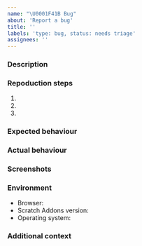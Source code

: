 ```yaml
---
name: "\U0001F41B Bug"
about: 'Report a bug'
title: ''
labels: 'type: bug, status: needs triage'
assignees: ''
---
```


<!--

READ BEFORE CREATING!

- MAKE SURE THIS ISSUE IS ABOUT THE LOADER. Anything to do with the addons themselves should go here: https://github.com/ScratchAddons/ScratchAddons/issues/new/choose
- Avoid creating duplicates! Read the FAQ page and search through Issues and Discussions before creating one.
- Try to do a simple but descriptive title, and include detailed information in here. This could save a lot of time and help us fix issues swiftly.
- Make sure to use the latest version of Scratch Addons.
- Asking for help should be done on Discussions or our Discord server. Return to the last page for the links.

FAQ: https://scratchaddons.com/faq
Return to the last page: https://github.com/scratchaddons-community/sa-userscript/issues/new/choose

-->

### Description

<!-- Include a clear and concise description of what the bug is. -->

### Repoduction steps

<!-- Provide an unambiguous set of steps to reproduce this bug, and/or a link to a live example. -->

1. 
2. 
3. 

### Expected behaviour

<!-- Include a description of what should happen. -->

### Actual behaviour

<!-- Include a description of what actually happened. -->

### Screenshots

<!-- If applicable, add screenshots to help explain your problem. -->

### Environment

<!-- Include information related to your environment/device. -->

- Browser: <!-- e.g. Chrome 89 -->
- Scratch Addons version: <!-- e.g. 1.10.0, for pre-releases, include hash if possible -->
- Operating system: <!-- e.g. Windows -->

### Additional context

<!-- Add any other information/context about the problem here. -->
